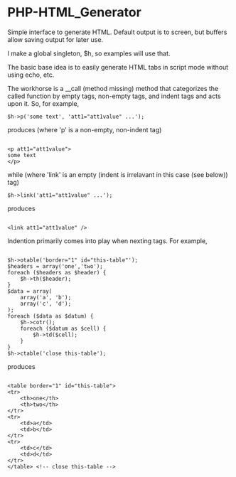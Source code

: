 PHP-HTML_Generator
==================

Simple interface to generate HTML. Default output is to screen, but buffers allow saving output for later use.

I make a global singleton, $h, so examples will use that.

The basic base idea is to easily generate HTML tabs in script mode without using echo, etc.

The workhorse is a __call (method missing) method that categorizes the called function by empty tags, non-empty tags, and indent tags and acts upon it. So, for example, 

<pre><code>$h->p('some text', 'att1="att1value" ...');</pre></code>

produces (where 'p' is a non-empty, non-indent tag)

<pre><code>
&lt;p att1="att1value"&gt;
some text
&lt;/p&gt;
</pre></code>

while (where 'link' is an empty (indent is irrelavant in this case (see below)) tag)

<pre><code>$h->link('att1="att1value" ...');</pre></code>

produces

<pre><code>
&lt;link att1="att1value" /&gt;
</pre></code>

Indention primarily comes into play when nexting tags. For example, 

<pre><code>
$h->otable('border="1" id="this-table"');
$headers = array('one','two');
foreach ($headers as $header) {
	$h->th($header);
}
$data = array(
	array('a', 'b');
	array('c', 'd');
);
foreach ($data as $datum) {
	$h->cotr();
	foreach ($datum as $cell) {
		$h->td($cell);
	}
}
$h->ctable('close this-table');
</pre></code>

produces

<pre><code>
&lt;table border="1" id="this-table"&gt;
&lt;tr&gt;
	&lt;th&gt;one&lt;/th&gt;
	&lt;th&gt;two&lt;/th&gt;
&lt;/tr&gt;
&lt;tr&gt;
	&lt;td&gt;a&lt;/td&gt;
	&lt;td&gt;b&lt;/td&gt;
&lt;/tr&gt;
&lt;tr&gt;
	&lt;td&gt;c&lt;/td&gt;
	&lt;td&gt;d&lt;/td&gt;
&lt;/tr&gt;
&lt;/table&gt; &lt;!-- close this-table --&gt;
</pre></code>

